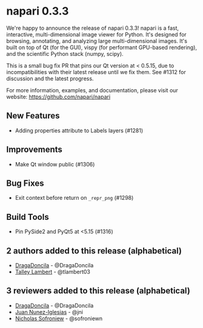 # napari 0.3.3

We're happy to announce the release of napari 0.3.3!
napari is a fast, interactive, multi-dimensional image viewer for Python.
It's designed for browsing, annotating, and analyzing large multi-dimensional
images. It's built on top of Qt (for the GUI), vispy (for performant GPU-based
rendering), and the scientific Python stack (numpy, scipy).


This is a small bug fix PR that pins our Qt version at < 0.5.15, due to
incompatibilities with their latest release until we fix them. See #1312 for
discussion and the latest progress.

For more information, examples, and documentation, please visit our website:
https://github.com/napari/napari

## New Features
- Adding properties attribute to Labels layers (#1281)

## Improvements
- Make Qt window public (#1306)


## Bug Fixes
- Exit context before return on `_repr_png` (#1298)

## Build Tools
- Pin PySide2 and PyQt5 at <5.15 (#1316)


## 2 authors added to this release (alphabetical)

- [DragaDoncila](https://github.com/napari/napari/commits?author=DragaDoncila) - @DragaDoncila
- [Talley Lambert](https://github.com/napari/napari/commits?author=tlambert03) - @tlambert03


## 3 reviewers added to this release (alphabetical)

- [DragaDoncila](https://github.com/napari/napari/commits?author=DragaDoncila) - @DragaDoncila
- [Juan Nunez-Iglesias](https://github.com/napari/napari/commits?author=jni) - @jni
- [Nicholas Sofroniew](https://github.com/napari/napari/commits?author=sofroniewn) - @sofroniewn
